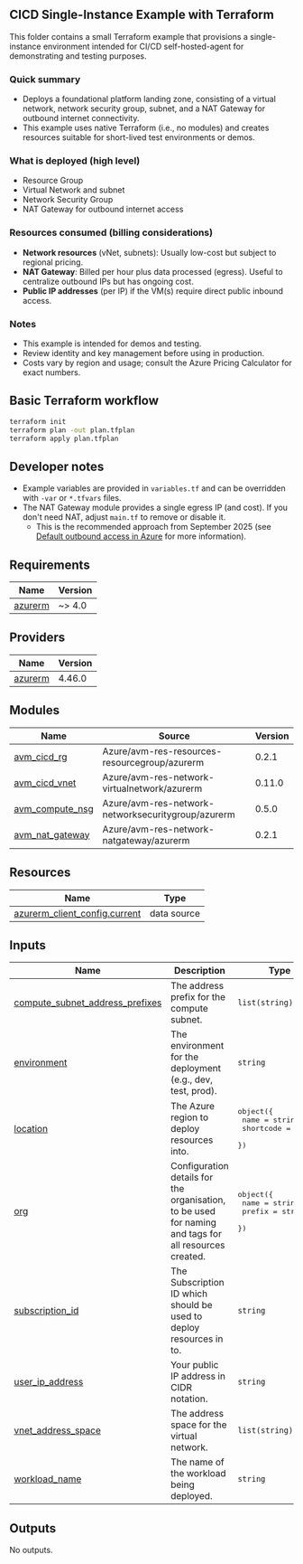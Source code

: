 ## CICD Single-Instance Example with Terraform

This folder contains a small Terraform example that provisions a single-instance environment intended for CI/CD self-hosted-agent for demonstrating and testing purposes.

### Quick summary
- Deploys a foundational platform landing zone, consisting of a virtual network, network security group, subnet, and a NAT Gateway for outbound internet connectivity.
- This example uses native Terraform (i.e., no modules) and creates resources suitable for short-lived test environments or demos.

### What is deployed (high level)
- Resource Group
- Virtual Network and subnet
- Network Security Group
- NAT Gateway for outbound internet access

### Resources consumed (billing considerations)
- **Network resources** (vNet, subnets): Usually low-cost but subject to regional pricing.
- **NAT Gateway**: Billed per hour plus data processed (egress). Useful to centralize outbound IPs but has ongoing cost.
- **Public IP addresses** (per IP) if the VM(s) require direct public inbound access.

### Notes
- This example is intended for demos and testing.
- Review identity and key management before using in production.
- Costs vary by region and usage; consult the Azure Pricing Calculator for exact numbers.

## Basic Terraform workflow

```bash
terraform init
terraform plan -out plan.tfplan
terraform apply plan.tfplan
```

## Developer notes
- Example variables are provided in `variables.tf` and can be overridden with `-var` or `*.tfvars` files.
- The NAT Gateway module provides a single egress IP (and cost). If you don't need NAT, adjust `main.tf` to remove or disable it.
  - This is the recommended approach from September 2025 (see [Default outbound access in Azure](https://learn.microsoft.com/en-us/azure/virtual-network/ip-services/default-outbound-access) for more information).

<!-- BEGIN_TF_DOCS -->
## Requirements

| Name | Version |
|------|---------|
| <a name="requirement_azurerm"></a> [azurerm](#requirement\_azurerm) | ~> 4.0 |

## Providers

| Name | Version |
|------|---------|
| <a name="provider_azurerm"></a> [azurerm](#provider\_azurerm) | 4.46.0 |

## Modules

| Name | Source | Version |
|------|--------|---------|
| <a name="module_avm_cicd_rg"></a> [avm\_cicd\_rg](#module\_avm\_cicd\_rg) | Azure/avm-res-resources-resourcegroup/azurerm | 0.2.1 |
| <a name="module_avm_cicd_vnet"></a> [avm\_cicd\_vnet](#module\_avm\_cicd\_vnet) | Azure/avm-res-network-virtualnetwork/azurerm | 0.11.0 |
| <a name="module_avm_compute_nsg"></a> [avm\_compute\_nsg](#module\_avm\_compute\_nsg) | Azure/avm-res-network-networksecuritygroup/azurerm | 0.5.0 |
| <a name="module_avm_nat_gateway"></a> [avm\_nat\_gateway](#module\_avm\_nat\_gateway) | Azure/avm-res-network-natgateway/azurerm | 0.2.1 |

## Resources

| Name | Type |
|------|------|
| [azurerm_client_config.current](https://registry.terraform.io/providers/hashicorp/azurerm/latest/docs/data-sources/client_config) | data source |

## Inputs

| Name | Description | Type | Default | Required |
|------|-------------|------|---------|:--------:|
| <a name="input_compute_subnet_address_prefixes"></a> [compute\_subnet\_address\_prefixes](#input\_compute\_subnet\_address\_prefixes) | The address prefix for the compute subnet. | `list(string)` | <pre>[<br/>  "192.168.0.0/24"<br/>]</pre> | no |
| <a name="input_environment"></a> [environment](#input\_environment) | The environment for the deployment (e.g., dev, test, prod). | `string` | `"dev"` | no |
| <a name="input_location"></a> [location](#input\_location) | The Azure region to deploy resources into. | <pre>object({<br/>    name      = string<br/>    shortcode = string<br/>  })</pre> | <pre>{<br/>  "name": "UK South",<br/>  "shortcode": "uks"<br/>}</pre> | no |
| <a name="input_org"></a> [org](#input\_org) | Configuration details for the organisation, to be used for naming and tags for all resources created. | <pre>object({<br/>    name   = string<br/>    prefix = string<br/>  })</pre> | <pre>{<br/>  "name": "Quadrivium Cloud",<br/>  "prefix": "qc"<br/>}</pre> | no |
| <a name="input_subscription_id"></a> [subscription\_id](#input\_subscription\_id) | The Subscription ID which should be used to deploy resources in to. | `string` | n/a | yes |
| <a name="input_user_ip_address"></a> [user\_ip\_address](#input\_user\_ip\_address) | Your public IP address in CIDR notation. | `string` | n/a | yes |
| <a name="input_vnet_address_space"></a> [vnet\_address\_space](#input\_vnet\_address\_space) | The address space for the virtual network. | `list(string)` | <pre>[<br/>  "192.168.0.0/16"<br/>]</pre> | no |
| <a name="input_workload_name"></a> [workload\_name](#input\_workload\_name) | The name of the workload being deployed. | `string` | `"CICD Platform"` | no |

## Outputs

No outputs.
<!-- END_TF_DOCS -->